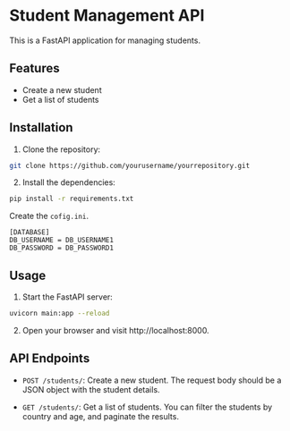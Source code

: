 # Student Management API

This is a FastAPI application for managing students.

## Features

- Create a new student
- Get a list of students

## Installation

1. Clone the repository:

```bash
git clone https://github.com/yourusername/yourrepository.git
```

2. Install the dependencies:

```bash
pip install -r requirements.txt
```

Create the `cofig.ini`.
```
[DATABASE]
DB_USERNAME = DB_USERNAME1
DB_PASSWORD = DB_PASSWORD1
```


## Usage

1. Start the FastAPI server:

```bash
uvicorn main:app --reload
```

2. Open your browser and visit http://localhost:8000.

## API Endpoints

- `POST /students/`: Create a new student. The request body should be a JSON object with the student details.

- `GET /students/`: Get a list of students. You can filter the students by country and age, and paginate the results.
